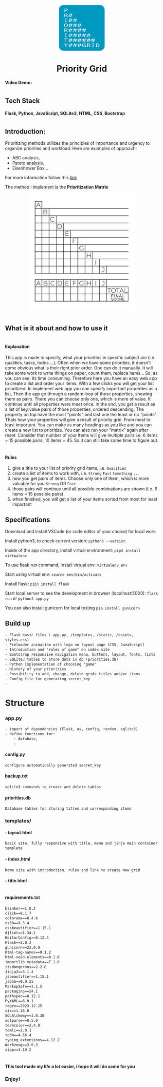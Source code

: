 <div align="center">

<img src="https://github.com/krisbaranski/priority_grid/blob/main/static/assets/priority.png" alt="Priority Grid Logo" width="150" height="150">

#

# Priority Grid

</div>

#### Video Demo:

#

## Tech Stack

#### Flask, Python, JavaScript, SQLite3, HTML, CSS, Bootstrap

#

## Introduction:

Prioritizing methods utilizes the principles of importance and urgency to organize priorities and workload.
Here are examples of approach:

- ABC analysis,
- Pareto analysis,
- Eisenhower Box...

For more information follow this [link](https://en.wikipedia.org/wiki/Time_management#The_Eisenhower_Method)

The method i implement is the **Prioritization Matrix**

<div align="center">

<img src="https://github.com/krisbaranski/priority_grid/blob/main/static/assets/prioritization_matrix.png" alt="Prioritization Matrix" width="350" height="auto">

</div>

<br/>

## What is it about and how to use it

#

#### Explanation

This app is made to specify, what your priorities in specific subject are (i.e. qualities, tasks, todos ...).
Often when we have some priorities, it doesn't come obvious what is their right prior order. One can do it manually.
It will take some work to write things on paper, count them, replace items... So, as you can see, its time consuming.
Therefore here you have an easy web app to create a list and order your items. With a few clicks you will get your list prioritized.
In implement web app you can specify important properties as a list.
Then the app go through a random loop of those properties, showing them as pairs.
There you can choose only one, which is more of value. It continue until all properties were meet once.
In the end, you get a result as a list of key:value pairs of those properties, ordered descending.
The property on top have the most "points" and last one the least or no "points".
Thats how your properties will give a result of priority grid. From most to least important.
You can make as many headings as you like and you can create a new list to prioritize.
You can also run your "matrix" again after reset.
Consider that number of your items will give multiple pairs i.e. 6 items = 15 possible pairs, 10 items = 45. So it can still take some time to figure out.

#

#### Rules

1. give a title to your list of priority grid items, i.e.
   `Qualities`
2. create a list of items to work with, i.e.
   `Strong`
   `Fast`
   `Something`
   `...`
3. now you get pairs of items. Choose only one of them, which is more valuable for you
   `Strong` OR `Fast`
4. those pairs will continue until all possible combinations are shown (i.e. 6 items = 15 possible pairs)
5. when finished, you will get a list of your items sorted from most for least important

## Specifications

Download and install VSCode (or code editor of your choice) for local work

Install python3, to check current version:
`python3 --version`

Inside of the app directory, install virtual environment:
`pip3 install virtualenv`

To use flask run command, install virtual env:
`virtualenv env`

Start using virtual env:
`source env/bin/activate`

Install flask:
`pip3 install flask`

Start local server to see the development in browser (localhost:5000):
`flask run` or
`python3 app.py`

You can also install gunicorn for local testing
`pip install gunicorn`

## Build up

```
- Flask basic files ( app.py, /templates, /static, /assets, styles.css)
- Preloader animation with logo on layout page (CSS, JavaScript)
- Introduction and "rules of game" on index site
- Bootstrap responsive navigation menu, buttons, layout, fonts, lists
- SQLite3 tables to store data in db (priorities.db)
- Python implementation of choosing "game"
- History of your priorities
- Possibility to add, change, delete grids titles and/or items
- Config file for generating secret_key
-
```

# Structure

### app.py

```
- import of dependencies (Flask, os, config, random, sqlite3)
- define functions for:
    : database,
    :
```

#### config.py

```
configure automatically generated secret_key
```

#### backup.txt

```
sqlite3 commands to create and delete tables
```

#### priorities.db

```
Database tables for storing titles and corresponding items
```

### templates/

#### - layout.html

```
basic site, fully responsive with title, menu and jinja main container template
```

#### - index.html

```
home site with introduction, rules and link to create new grid
```

#### - title.html

```

```

#### requirements.txt

```
blinker==1.8.2
click==8.1.7
colorama==0.4.6
cs50==9.3.4
cssbeautifier==1.15.1
djlint==1.34.1
EditorConfig==0.12.4
Flask==3.0.3
gunicorn==22.0.0
html-tag-names==0.1.2
html-void-elements==0.1.0
importlib_metadata==7.1.0
itsdangerous==2.2.0
Jinja2==3.1.4
jsbeautifier==1.15.1
json5==0.9.25
MarkupSafe==2.1.5
packaging==24.1
pathspec==0.12.1
PyYAML==6.0.1
regex==2023.12.25
six==1.16.0
SQLAlchemy==2.0.30
sqlparse==0.5.0
termcolor==2.4.0
tomli==2.0.1
tqdm==4.66.4
typing_extensions==4.12.2
Werkzeug==3.0.3
zipp==3.19.2
```

#

#### This tool made my life a lot easier, i hope it will do same for you

### Enjoy!
